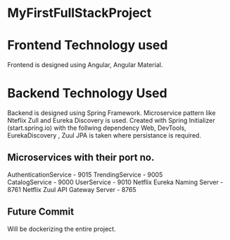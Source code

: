 # MyFirstFullStackProject


# Frontend Technology used
Frontend is designed using Angular, Angular Material.

# Backend Technology Used
Backend is designed using Spring Framework. Microservice pattern like Nteflix Zull and Eureka Discovery is used.
Created with Spring Initializer (start.spring.io) with the follwing dependency
Web, DevTools, EurekaDiscovery , Zuul
JPA is taken where persistance is required.

## Microservices with their port no.
AuthenticationService - 9015
TrendingService	- 9005		
CatalogService - 9000
UserService	- 9010
Netflix Eureka Naming Server -	8761
Netflix Zuul API Gateway Server	- 8765

## Future Commit
Will be dockerizing the entire project.
